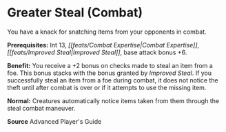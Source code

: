 ﻿---
cssclass: [feats]

---
# Greater Steal (Combat)

You have a knack for snatching items from your opponents in combat.

**Prerequisites:** Int 13, _[[feats/Combat Expertise|Combat Expertise]]_, _[[feats/Improved Steal|Improved Steal]]_, base attack bonus +6.

**Benefit:** You receive a +2 bonus on checks made to steal an item from a foe. This bonus stacks with the bonus granted by _Improved Steal_. If you successfully steal an item from a foe during combat, it does not notice the theft until after combat is over or if it attempts to use the missing item.

**Normal:** Creatures automatically notice items taken from them through the steal combat maneuver.

**Source** Advanced Player's Guide